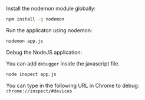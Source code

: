 Install the nodemon module globally:
```bash
npm install -g nodemon
```

Run the applicaton using nodemon:

```bash
nodemon app.js
```

Debug the NodeJS application:

You can add `debugger` inside the javascript file.

```bash
node inspect app.js
```

You can type in the following URL in Chrome to debug:
`chrome://inspect/#devices`